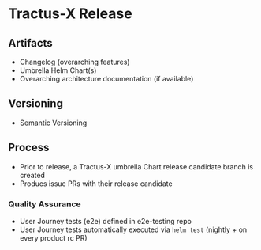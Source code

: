 # Tractus-X Release

## Artifacts

- Changelog (overarching features)
- Umbrella Helm Chart(s)
- Overarching architecture documentation (if available)

## Versioning

- Semantic Versioning

## Process

<!-- How are products (considered to be) integrated in the Tractus-X release -->
- Prior to release, a Tractus-X umbrella Chart release candidate branch is created
- Producs issue PRs with their release candidate

### Quality Assurance

- User Journey tests (e2e) defined in e2e-testing repo
- User Journey tests automatically executed via `helm test` (nightly + on every product rc PR)
